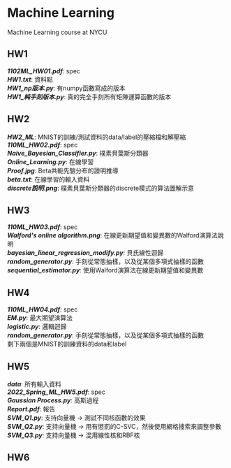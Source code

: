 # Machine Learning
Machine Learning course at NYCU

## HW1
***1102ML_HW01.pdf***: spec  
***HW1.txt***: 資料點  
***HW1_np版本.py***: 有numpy函數寫成的版本  
***HW1_純手刻版本.py***: 真的完全手刻所有矩陣運算函數的版本  

## HW2
***HW2_ML***: MNIST的訓練/測試資料的data/label的壓縮檔和解壓縮  
***110ML_HW02.pdf***: spec  
***Naive_Bayesian_Classifier.py***: 樸素貝葉斯分類器  
***Online_Learning.py***: 在線學習  
***Proof.jpg***: Beta共軛先驗分布的證明推導  
***beta.txt***: 在線學習的輸入資料  
***discrete說明.png***: 樸素貝葉斯分類器的discrete模式的算法圖解示意

## HW3
***110ML_HW03.pdf***: spec  
***Walford's online algorithm.png***: 在線更新期望值和變異數的Walford演算法說明  
***bayesian_linear_regression_modify.py***: 貝氏線性迴歸  
***random_generator.py***: 手刻從常態抽樣，以及從某個多項式抽樣的函數  
***sequential_estimator.py***: 使用Walford演算法在線更新期望值和變異數

## HW4
***110ML_HW04.pdf***: spec  
***EM.py***: 最大期望演算法  
***logistic.py***: 邏輯迴歸  
***random_generator.py***: 手刻從常態抽樣，以及從某個多項式抽樣的函數  
剩下兩個是MNIST的訓練資料的data和label

## HW5
***data***: 所有輸入資料  
***2022_Spring_ML_HW5.pdf***: spec  
***Gaussian Process.py***: 高斯過程  
***Report.pdf***: 報告  
***SVM_Q1.py***: 支持向量機 -> 測試不同核函數的效果  
***SVM_Q2.py***: 支持向量機 -> 用有懲罰的C-SVC，然後使用網格搜索來調整參數  
***SVM_Q3.py***: 支持向量機 -> 混用線性核和RBF核

## HW6

